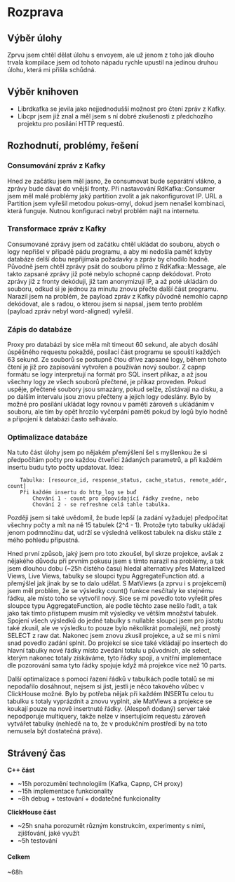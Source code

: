 # Rozprava

## Výběr úlohy

Zprvu jsem chtěl dělat úlohu s envoyem, ale už jenom z toho jak dlouho trvala kompilace jsem od tohoto nápadu rychle upustil na jedinou druhou úlohu, která
mi přišla schůdná.

## Výběr knihoven

- Librdkafka se jevila jako nejjednodušší možnost pro čtení zpráv z Kafky.
- Libcpr jsem již znal a měl jsem s ní dobré zkušenosti z předchozího projektu pro posílání HTTP requestů.

## Rozhodnutí, problémy, řešení

### Consumování zpráv z Kafky

Hned ze začátku jsem měl jasno, že consumovat bude separátní vlákno, a zprávy bude dávat do vnější fronty. Při nastavování RdKafka::Consumer
jsem měl malé problémy jaký partition zvolit a jak nakonfigurovat IP. URL a Partition jsem vyřešil metodou pokus-omyl, dokud jsem nenašel kombinaci,
která funguje. Nutnou konfiguraci nebyl problém najít na internetu.

### Transformace zpráv z Kafky

Consumované zprávy jsem od začátku chtěl ukládat do souboru, abych o logy nepřišel v případě pádu programu, a aby mi nedošla paměť
kdyby databáze delší dobu nepřijímala požadavky a zpráv by chodilo hodně. Původně jsem chtěl zprávy psát do souboru přímo z RdKafka::Message, ale
takto zapsané zprávy již poté nebylo schopné capnp dekódovat. Proto zprávy již z fronty dekóduji, již tam anonymizuji IP, a až poté ukládám do souboru,
odkud si je jednou za minutu znovu přečte další část programu. Narazil jsem na problém, že payload zpráv z Kafky původně nemohlo capnp dekódovat, ale
s radou, o kterou jsem si napsal, jsem tento problém (payload zpráv nebyl word-aligned) vyřešil.

### Zápis do databáze

Proxy pro databázi by sice měla mít timeout 60 sekund, ale abych dosáhl úspěšného requestu pokaždé, posílací část programu se spouští každých 63 sekund.
Ze souborů se postupně čtou dříve zapsané logy, během tohoto čtení je již pro zapisování vytvořen a používán nový soubor. Z capnp formátu se logy 
interpretují na formát pro SQL insert příkaz, a až jsou všechny logy ze všech souborů přečtené, je příkaz proveden. Pokud uspěje, přečtené soubory
jsou smazány, pokud selže, zůstávají na disku, a po dalším intervalu jsou znovu přečteny a jejich logy odeslány. Bylo by možné pro posílání ukládat
logy rovnou v paměti zároveň s ukládáním v souboru, ale tím by opět hrozilo vyčerpání paměti pokud by logů bylo hodně a připojení k databázi často selhávalo.

### Optimalizace databáze

Na tuto část úlohy jsem po nějakém přemýšlení šel s myšlenkou že si předpočítám počty pro každou čtveřici žádaných parametrů, a při každém insertu
budu tyto počty updatovat.
Idea: 
```
    Tabulka: [resource_id, response_status, cache_status, remote_addr, count]
    Při každém insertu do http_log se buď 
        Chování 1 - count pro odpovídající řádky zvedne, nebo
        Chování 2 - se refreshne celá tahle tabulka.
```
Později jsem si také uvědomil, že bude lepší (a zadání vyžaduje) předpočítat všechny počty a mít na ně 15 tabulek (2^4 - 1). Protože tyto tabulky ukládají jenom
podmnožinu dat, udrží se výsledná velikost tabulek na disku stále z mého pohledu přípustná.

Hned první způsob, jaký jsem pro toto zkoušel, byl skrze projekce, avšak z nějakého důvodu při prvním pokusu jsem s tímto narazil na problémy, a tak jsem 
dlouhou dobu (~25h čistého času) hledal alternativy přes Materialized Views, Live Views, tabulky se sloupci typu AggregateFunction atd. a přemýšlel jak jinak 
by se to dalo udělat. S MatViews (a zprvu i s projekcemi) jsem měl problém, že se výsledky count() funkce nesčítaly ke stejnému řádku, ale místo toho se vytvořil
nový. Sice se mi povedlo toto vyřešit přes sloupce typu AggregateFunction, ale podle těchto zase nešlo řadit, a tak jako tak tímto přístupem musím mít výsledky
ve větším množství tabulek. Spojení všech výsledků do jedné tabulky s nullable sloupci jsem pro jistotu také zkusil, ale ve výsledku to pouze bylo několikrát
pomalejší, než prostý SELECT z raw dat. Nakonec jsem znovu zkusil projekce, a už se mi s nimi snad povedlo zadání splnit. Do projekcí se sice také vkládají po 
insertech do hlavní tabulky nové řádky místo zvedání totalu u původních, ale select, kterým nakonec totaly získáváme, tyto řádky spojí, a vnitřní implementace
dle pozorování sama tyto řádky spojuje když má projekce více než 10 parts.

Další optimalizace s pomocí řazení řádků v tabulkách podle totalů se mi nepodařilo dosáhnout, nejsem si jist, jestli je něco takového vůbec v ClickHouse možné.
Bylo by potřeba nějak při každém INSERTu celou tu tabulku s totaly vyprázdnit a znovu vyplnit, ale MatViews a projekce se koukají pouze na nově insertnuté řádky.
(Alespoň dodaný) server také nepodporuje multiquery, takže nelze v insertujícím requestu zároveň vytvářet tabulky (nehledě na to, že v produkčním prostředí by
na toto nemusela být dostatečná práva).

## Strávený čas

**C++ část**
- ~15h porozumění technologiím (Kafka, Capnp, CH proxy)
- ~15h implementace funkcionality
- ~8h debug + testování + dodatečné funkcionality

**ClickHouse část**
- ~25h snaha porozumět různým konstrukcím, experimenty s nimi, zjišťování, jaké využít
- ~5h testování 

#### Celkem

~68h